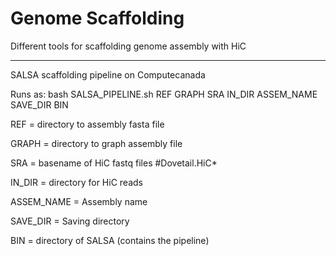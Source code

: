 # Genome Scaffolding

Different tools for scaffolding genome assembly with HiC
_________________________________________________________

SALSA scaffolding pipeline on Computecanada


Runs as:
bash SALSA_PIPELINE.sh REF GRAPH SRA IN_DIR ASSEM_NAME SAVE_DIR BIN



REF = directory to assembly fasta file

GRAPH = directory to graph assembly file

SRA = basename of HiC fastq files #Dovetail.HiC*

IN_DIR = directory for HiC reads

ASSEM_NAME = Assembly name

SAVE_DIR = Saving directory

BIN = directory of SALSA (contains the pipeline)
